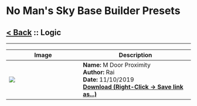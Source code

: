 # No Man's Sky Base Builder Presets  

## [< Back](https://charliebanks.github.io/nms-base-builder-presets/) :: Logic

___


<table cellpadding="10">
<thead>
    <tr>
        <th>Image</th>
        <th>Description</th>
    </tr>
</thead>
<tbody>
    <tr>
            <td width="40%"><img src="https://raw.githubusercontent.com/charliebanks/nms-base-builder-presets/master/images/missing_thumbnail.jpg"></td>
            <td valign="top" width="60%"><b>Name:</b> M Door Proximity <br /> <b>Author:</b> Rai <br /><b>Date:</b> 11/10/2019 <br /> <b><a href="https://raw.githubusercontent.com/charliebanks/nms-base-builder-presets/master/Logic/Rai_MDoorProximity.json">Download (Right-Click -> Save link as...)</a></b></td>
        </tr>
</tbody>
</table>
    